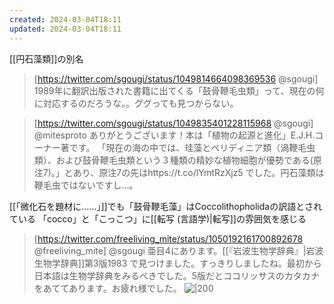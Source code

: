 ```yaml
---
created: 2024-03-04T18:11
updated: 2024-03-04T18:11
---
```


[[円石藻類]]の別名

> [https://twitter.com/sgougi/status/1049814664098369536 @sgougi]
> 1989年に翻訳出版された書籍に出てくる「鼓骨鞭毛虫類」って、現在の何に対応するのだろうな。。ググっても見つからない。

> [https://twitter.com/sgougi/status/1049835401228115968 @sgougi]
> @mitesproto ありがとうございます！本は「植物の起源と進化」E.J.H.コーナー著です。
>「現在の海の中では、珪藻とペリディニア類（渦鞭毛虫類）、および鼓骨鞭毛虫類という３種類の精妙な植物細胞が優勢である(原注7)。」とあり、原注7の先はhttps://t.co/lYmtRzXjz5 でした。円石藻類は鞭毛虫ではないですし…。

[[「微化石を題材に……」]]でも「鼓骨鞭毛藻」はCoccolithopholidaの訳語とされている
「cocco」と「こっこつ」に[[転写 (言語学)|転写]]の雰囲気を感じる

>  [https://twitter.com/freeliving_mite/status/1050192161700892678 @freeliving_mite]
> @sgougi 亜目4にあります。[[『岩波生物学辞典』|岩波生物学辞典]]第3版1983 で見つけました。すっきりしましたね。最初から日本語は生物学辞典をみるべきでした。5版だとココリッサスのカタカナをあててあります。お疲れ様でした。
> ![|200](https://pbs.twimg.com/media/DpMIMj7UYAAay0h.jpg)

